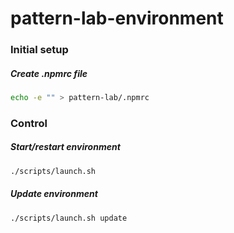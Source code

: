 # pattern-lab-environment
### Initial setup
##### Create .npmrc file
```bash
echo -e "" > pattern-lab/.npmrc 
```

### Control
##### Start/restart environment
```bash
./scripts/launch.sh
```
##### Update environment
```bash
./scripts/launch.sh update
```
